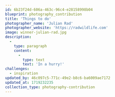 ```yaml
---
id: 6b23f24d-606a-463c-96c4-e28158998b04
blueprint: photography_contribution
title: 'Things to do'
photographer_name: 'Julian Rad'
photographer_website: 'https://radwildlife.com'
image: winner-julian-rad.jpg
description:
  -
    type: paragraph
    content:
      -
        type: text
        text: 'In a hurry!'
challenges:
  - inspiration
updated_by: 46c097c5-771c-49e2-b8c6-ba6009ae7172
updated_at: 1719232235
collection_type: photography-contribution
---
```

